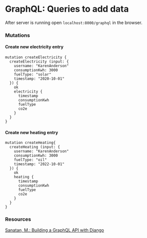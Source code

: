 # GraphQL: Queries to add data


After server is running open `localhost:8000/graphql` in the browser.


### Mutations


#### Create new electricity entry

```
mutation createElectricity {
  createElectricity (input: {
    username: "KarenAnderson"
    consumptionKwh: 3000
    fuelType: "solar"
    timestamp: "2020-10-01"
  }) {
    ok
    electricity {
      timestamp
      consumptionKwh
      fuelType
      co2e
    }
  }
}
```

#### Create new heating entry

```
mutation createHeating{
  createHeating (input: {
    username: "KarenAnderson"
    consumptionKwh: 3000
    fuelType: "oil"
    timestamp: "2022-10-01"
  }) {
    ok
    heating {
      timestamp
      consumptionKwh
      fuelType
      co2e
    }
  }
}
```

### Resources
[Sanatan, M.: Building a GraphQL API with Django](https://stackabuse.com/building-a-graphql-api-with-django/)